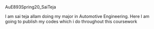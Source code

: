 AuE893Spring20_SaiTeja

I am sai teja allam doing my major in Automotive Engineering. Here I am going to publish my codes which i do throughout this coursework

